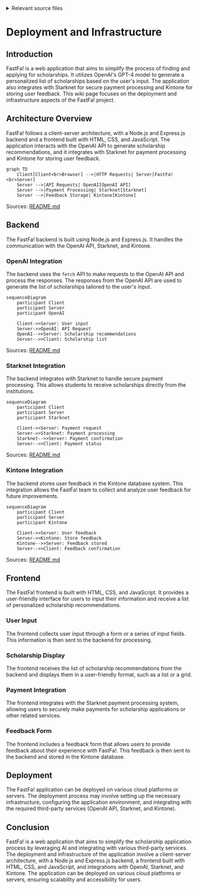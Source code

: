 <details>
<summary>Relevant source files</summary>

The following file was used as context for generating this wiki page:

- [README.md](https://github.com/agattani123/Fast-Fa/blob/master/README.md)

</details>

# Deployment and Infrastructure

## Introduction

FastFa! is a web application that aims to simplify the process of finding and applying for scholarships. It utilizes OpenAI's GPT-4 model to generate a personalized list of scholarships based on the user's input. The application also integrates with Starknet for secure payment processing and Kintone for storing user feedback. This wiki page focuses on the deployment and infrastructure aspects of the FastFa! project.

## Architecture Overview

FastFa! follows a client-server architecture, with a Node.js and Express.js backend and a frontend built with HTML, CSS, and JavaScript. The application interacts with the OpenAI API to generate scholarship recommendations, and it integrates with Starknet for payment processing and Kintone for storing user feedback.

```mermaid
graph TD
    Client[Client<br>Browser] -->|HTTP Requests| Server[FastFa!<br>Server]
    Server -->|API Requests| OpenAI[OpenAI API]
    Server -->|Payment Processing| Starknet[Starknet]
    Server -->|Feedback Storage| Kintone[Kintone]
```

Sources: [README.md](https://github.com/agattani123/Fast-Fa/blob/master/README.md)

## Backend

The FastFa! backend is built using Node.js and Express.js. It handles the communication with the OpenAI API, Starknet, and Kintone.

### OpenAI Integration

The backend uses the `fetch` API to make requests to the OpenAI API and process the responses. The responses from the OpenAI API are used to generate the list of scholarships tailored to the user's input.

```mermaid
sequenceDiagram
    participant Client
    participant Server
    participant OpenAI

    Client->>Server: User input
    Server->>OpenAI: API Request
    OpenAI-->>Server: Scholarship recommendations
    Server-->>Client: Scholarship list
```

Sources: [README.md](https://github.com/agattani123/Fast-Fa/blob/master/README.md)

### Starknet Integration

The backend integrates with Starknet to handle secure payment processing. This allows students to receive scholarships directly from the institutions.

```mermaid
sequenceDiagram
    participant Client
    participant Server
    participant Starknet

    Client->>Server: Payment request
    Server->>Starknet: Payment processing
    Starknet-->>Server: Payment confirmation
    Server-->>Client: Payment status
```

Sources: [README.md](https://github.com/agattani123/Fast-Fa/blob/master/README.md)

### Kintone Integration

The backend stores user feedback in the Kintone database system. This integration allows the FastFa! team to collect and analyze user feedback for future improvements.

```mermaid
sequenceDiagram
    participant Client
    participant Server
    participant Kintone

    Client->>Server: User feedback
    Server->>Kintone: Store feedback
    Kintone-->>Server: Feedback stored
    Server-->>Client: Feedback confirmation
```

Sources: [README.md](https://github.com/agattani123/Fast-Fa/blob/master/README.md)

## Frontend

The FastFa! frontend is built with HTML, CSS, and JavaScript. It provides a user-friendly interface for users to input their information and receive a list of personalized scholarship recommendations.

### User Input

The frontend collects user input through a form or a series of input fields. This information is then sent to the backend for processing.

### Scholarship Display

The frontend receives the list of scholarship recommendations from the backend and displays them in a user-friendly format, such as a list or a grid.

### Payment Integration

The frontend integrates with the Starknet payment processing system, allowing users to securely make payments for scholarship applications or other related services.

### Feedback Form

The frontend includes a feedback form that allows users to provide feedback about their experience with FastFa!. This feedback is then sent to the backend and stored in the Kintone database.

## Deployment

The FastFa! application can be deployed on various cloud platforms or servers. The deployment process may involve setting up the necessary infrastructure, configuring the application environment, and integrating with the required third-party services (OpenAI API, Starknet, and Kintone).

## Conclusion

FastFa! is a web application that aims to simplify the scholarship application process by leveraging AI and integrating with various third-party services. The deployment and infrastructure of the application involve a client-server architecture, with a Node.js and Express.js backend, a frontend built with HTML, CSS, and JavaScript, and integrations with OpenAI, Starknet, and Kintone. The application can be deployed on various cloud platforms or servers, ensuring scalability and accessibility for users.